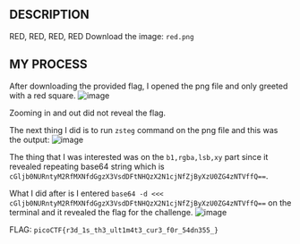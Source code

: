 ## DESCRIPTION
RED, RED, RED, RED
Download the image: `red.png`

## MY PROCESS
After downloading the provided flag, I opened the png file and only greeted with a red square.
![image](https://github.com/user-attachments/assets/ddc7b95d-7fac-453d-bbd2-bec5dd65f838)

Zooming in and out did not reveal the flag.

The next thing I did is to run `zsteg` command on the png file and this was the output:
![image](https://github.com/user-attachments/assets/34a8ebe1-f849-4247-a2ce-4a3fcd9f5e14)

The thing that I was interested was on the `b1,rgba,lsb,xy` part since it revealed repeating base64 string which is `cGljb0NURntyM2RfMXNfdGgzX3VsdDFtNHQzX2N1cjNfZjByXzU0ZG4zNTVffQ==`.

What I did after is I entered `base64 -d <<< cGljb0NURntyM2RfMXNfdGgzX3VsdDFtNHQzX2N1cjNfZjByXzU0ZG4zNTVffQ==` on the terminal and it revealed the flag for the challenge.
![image](https://github.com/user-attachments/assets/9fe36ed1-255b-44cb-8077-a237af8c1650)

FLAG: `picoCTF{r3d_1s_th3_ult1m4t3_cur3_f0r_54dn355_}`
